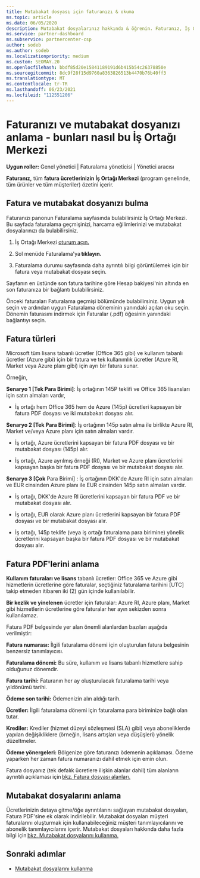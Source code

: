 ```yaml
---
title: Mutabakat dosyası için faturanızı & okuma
ms.topic: article
ms.date: 06/05/2020
description: Mutabakat dosyalarınız hakkında & öğrenin. Faturanız, İş Ortağı Merkezi dönem boyunca program, ürünler ve müşteriler için geçerli olan ücretleri gösterir.
ms.service: partner-dashboard
ms.subservice: partnercenter-csp
author: sodeb
ms.author: sodeb
ms.localizationpriority: medium
ms.custom: SEOMAY.20
ms.openlocfilehash: bbdf85d20e15841189191d6b415b54c26378850e
ms.sourcegitcommit: 8dc9f28f15d9760a8363826513b4470b76b40ff3
ms.translationtype: MT
ms.contentlocale: tr-TR
ms.lasthandoff: 06/23/2021
ms.locfileid: "112551206"
---
```

# <a name="understand-your-bill-and-reconciliation-file---learn-how-to-find-them-in-partner-center"></a>Faturanızı ve mutabakat dosyanızı anlama - bunları nasıl bu İş Ortağı Merkezi


**Uygun roller:** Genel yönetici | Faturalama yöneticisi | Yönetici aracısı


**Faturanız,** tüm **fatura ücretlerinizin İş Ortağı Merkezi** (program genelinde, tüm ürünler ve tüm müşteriler) özetini içerir. 

## <a name="find-your-bill-and-reconciliation-file"></a>Fatura ve mutabakat dosyanızı bulma 

Faturanızı panonun Faturalama sayfasında bulabilirsiniz İş Ortağı Merkezi. Bu sayfada faturalama geçmişinizi, harcama eğilimlerinizi ve mutabakat dosyalarınızı da bulabilirsiniz. 

1. İş Ortağı Merkezi [oturum açın.](https://partner.microsoft.com/dashboard/home) 

2. Sol menüde Faturalama'ya **tıklayın.** 

3. Faturalama durumu sayfasında daha ayrıntılı bilgi görüntülemek için bir fatura veya mutabakat dosyası seçin. 

Sayfanın en üstünde son fatura tarihine göre Hesap bakiyesi'nin altında en son faturanıza bir bağlantı bulabilirsiniz. 

Önceki faturaları Faturalama geçmişi bölümünde bulabilirsiniz. Uygun yılı seçin ve ardından uygun Faturalama döneminin yanındaki açılan oku seçin. Dönemin faturasını indirmek için Faturalar (.pdf) öğesinin yanındaki bağlantıyı seçin. 

## <a name="invoice-types"></a>Fatura türleri

Microsoft tüm lisans tabanlı ücretler (Office 365 gibi) ve kullanım tabanlı ücretler (Azure gibi) için bir fatura ve tek kullanımlık ücretler (Azure RI, Market veya Azure planı gibi) için ayrı bir fatura sunar.

Örneğin,  

**Senaryo 1 [Tek Para Birimi]**: İş ortağının 145P teklifi ve Office 365 lisansları için satın almaları vardır,  

- İş ortağı hem Office 365 hem de Azure (145p) ücretleri kapsayan bir fatura PDF dosyası ve iki mutabakat dosyası alır.  

**Senaryo 2 [Tek Para Birimi]**: İş ortağının 145p satın alma ile birlikte Azure RI, Market ve/veya Azure planı için satın almaları vardır.

- İş ortağı, Azure ücretlerini kapsayan bir fatura PDF dosyası ve bir mutabakat dosyası (145p) alır. 

- İş ortağı, Azure ayrılmış örneği (RI), Market ve Azure planı ücretlerini kapsayan başka bir fatura PDF dosyası ve bir mutabakat dosyası alır. 

**Senaryo 3 [Çok** Para Birimi] : İş ortağının DKK'de Azure RI için satın almaları ve EUR cinsinden Azure planı ile EUR cinsinden 145p satın almaları vardır.

- İş ortağı, DKK'de Azure RI ücretlerini kapsayan bir fatura PDF ve bir mutabakat dosyası alır. 

- İş ortağı, EUR olarak Azure planı ücretlerini kapsayan bir fatura PDF dosyası ve bir mutabakat dosyası alır. 

- İş ortağı, 145p teklife (veya iş ortağı faturalama para birimine) yönelik ücretlerini kapsayan başka bir fatura PDF dosyası ve bir mutabakat dosyası alır. 


## <a name="understanding-invoice-pdf"></a>Fatura PDF'lerini anlama 

**Kullanım faturaları ve lisans** tabanlı ücretler: Office 365 ve Azure gibi hizmetlerin ücretlerine göre faturalar, seçtiğiniz faturalama tarihini [UTC] takip etmeden itibaren iki (2) gün içinde kullanılabilir.  

**Bir kezlik ve yinelenen** ücretler için faturalar: Azure RI, Azure planı, Market gibi hizmetlerin ücretlerine göre faturalar her ayın sekizden sonra kullanılamaz.  

Fatura PDF belgesinde yer alan önemli alanlardan bazıları aşağıda verilmiştir:

**Fatura numarası:** İlgili faturalama dönemi için oluşturulan fatura belgesinin benzersiz tanımlayıcısı. 

**Faturalama dönemi:** Bu süre, kullanım ve lisans tabanlı hizmetlere sahip olduğunuz dönemdir. 

**Fatura tarihi:** Faturanın her ay oluşturulacak faturalama tarihi veya yıldönümü tarihi. 

**Ödeme son tarihi:** Ödemenizin alın aldığı tarih. 

**Ücretler:** İlgili faturalama dönemi için faturalama para biriminize bağlı olan tutar. 

**Krediler:** Krediler (hizmet düzeyi sözleşmesi (SLA) gibi) veya aboneliklerde yapılan değişikliklere (örneğin, lisans artışları veya düşüşleri) yönelik düzeltmeler. 

**Ödeme yönergeleri:** Bölgenize göre faturanızı ödemenin açıklaması. Ödeme yaparken her zaman fatura numaranızı dahil etmek için emin olun. 

Fatura dosyanız (tek defalık ücretlere ilişkin alanlar dahil) tüm alanların ayrıntılı açıklaması için [bkz. Fatura dosyası alanları.](invoice-file.md) 

## <a name="understand-reconciliation-files"></a>Mutabakat dosyalarını anlama

 Ücretlerinizin detaya gitme/öğe ayrıntılarını sağlayan mutabakat dosyaları, Fatura PDF'sine ek olarak indirilebilir. Mutabakat dosyaları müşteri faturalarını oluşturmak için kullanabileceğiniz müşteri tanımlayıcılarını ve abonelik tanımlayıcılarını içerir. Mutabakat dosyaları hakkında daha fazla bilgi için [bkz. Mutabakat dosyalarını kullanma.](use-the-reconciliation-files.md) 

## <a name="next-steps"></a>Sonraki adımlar

- [Mutabakat dosyalarını kullanma](use-the-reconciliation-files.md)